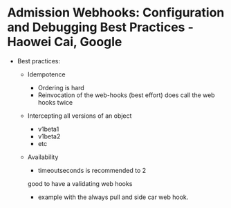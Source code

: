 # Admission Webhooks: Configuration and Debugging Best Practices - Haowei Cai, Google
- Best practices:
  - Idempotence
     - Ordering is hard
     - Reinvocation of the web-hooks (best effort) does call the web hooks twice
  - Intercepting all versions of an object
     - v1beta1
     - v1beta2
     - etc
  - Availability 
     - timeoutseconds is recommended to 2

    good to have a validating web hooks
      - example with the always pull and side car web hook.
